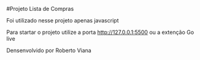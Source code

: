 #Projeto Lista de Compras 

Foi utilizado nesse projeto apenas javascript 

Para startar o projeto utilize a porta http://127.0.0.1:5500 ou a extenção Go live

Densenvolvido por Roberto Viana